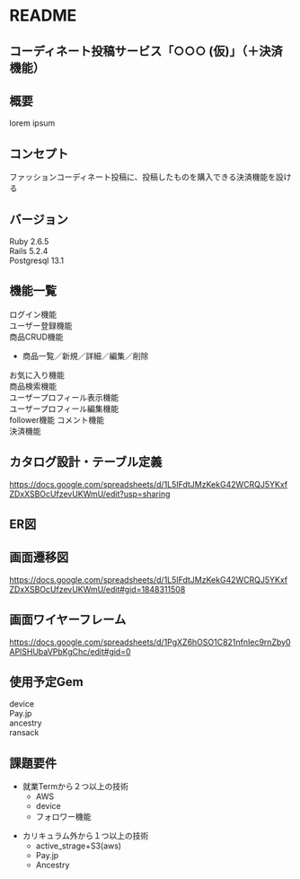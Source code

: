 # README

## コーディネート投稿サービス「○○○ (仮)」（＋決済機能）　

## 概要
lorem ipsum

## コンセプト
ファッションコーディネート投稿に、投稿したものを購入できる決済機能を設ける

## バージョン
Ruby 2.6.5  
Rails 5.2.4  
Postgresql 13.1  

## 機能一覧  
ログイン機能  
ユーザー登録機能  
商品CRUD機能
- 商品一覧／新規／詳細／編集／削除  

お気に入り機能  
商品検索機能  
ユーザープロフィール表示機能  
ユーザープロフィール編集機能  
follower機能 
コメント機能  
決済機能  

## カタログ設計・テーブル定義
https://docs.google.com/spreadsheets/d/1L5IFdtJMzKekG42WCRQJ5YKxfZDxXSBOcUfzevUKWmU/edit?usp=sharing

## ER図

## 画面遷移図
https://docs.google.com/spreadsheets/d/1L5IFdtJMzKekG42WCRQJ5YKxfZDxXSBOcUfzevUKWmU/edit#gid=1848311508

## 画面ワイヤーフレーム
https://docs.google.com/spreadsheets/d/1PgXZ6hOSO1C821nfnIec9rnZby0APlSHUbaVPbKgChc/edit#gid=0

## 使用予定Gem

device  
Pay.jp  
ancestry  
ransack  


## 課題要件
* 就業Termから２つ以上の技術  
  * AWS
  * device
  * フォロワー機能  
  
- カリキュラム外から１つ以上の技術  
  - active_strage+S3(aws)
  - Pay.jp
  - Ancestry
  
